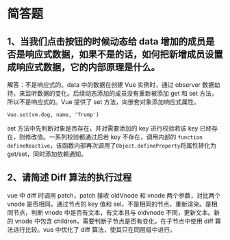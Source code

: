 # 简答题

## 1、当我们点击按钮的时候动态给 data 增加的成员是否是响应式数据，如果不是的话，如何把新增成员设置成响应式数据，它的内部原理是什么。

解答：不是响应式的。data 中的数据在创建 Vue 实例时，通过 observer 数据劫持，来监听数据的变化。后续动态添加的成员没有重新被添加 get 和 set 方法，所以不是响应式的。Vue 提供了 set 方法，向嵌套对象添加响应式属性。

```
Vue.set(vm.dog, name, 'Trump')
```

set 方法中先判断对象是否存在，并对需要添加的 key 进行校验若该 key 已经存在，则修改值。一系列校验都通过后若 key 不存在，调用内部的 `function defineReactive`，该函数内部再次调用了`Object.defineProperty`将属性转化为 get/set，同时添加依赖通知。

## 2、请简述 Diff 算法的执行过程

vue 中 diff 时调用 patch，patch 接收 oldVnode 和 vnode 两个参数，对比两个 vnode 是否相同，通过节点的 key 值和 sel，不是相同的节点，重新渲染。是相同节点，判断 vnode 中是否有文本，有文本且与 oldvnode 不同，更新文本。新的 vnode 中包含 children，需要判断子节点是否有变化，在子节点中使用 diff 算法进行比较。vue 中优化了 diff 算法，使其只在同层级中进行。

